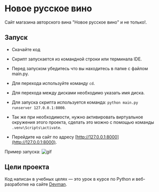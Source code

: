 # Новое русское вино

Сайт магазина авторского вина "Новое русское вино" и не только!.

## Запуск

- Скачайте код
- Скрипт запускается из командной строки или терминала IDE. 
- Перед запуском убедитесь что вы находитесь в папке с файлом main.py. 
- Для перехода используйте команду `cd`. 
- Для перехода между дисками необходимо указать имя диска. 
- Для запуска скрипта используется команда: `python main.py runserver 127.0.0.1:8000`. 
- Так же при необходимости, нужно активировать виртуальное окружения этого проекта, 
сделать это можно с помощью команды `.venv\Scripts\activate`.

- Перейдите на сайт по адресу [http://127.0.0.1:8000](http://127.0.0.1:8000).

Пример запуска:
![gif](https://github.com/VASILIYKAS/Lesson-1.-Selling-Elite-Wine/raw/master/images/run_terminal_gif.gif)

## Цели проекта

Код написан в учебных целях — это урок в курсе по Python и веб-разработке на сайте [Devman](https://dvmn.org).
